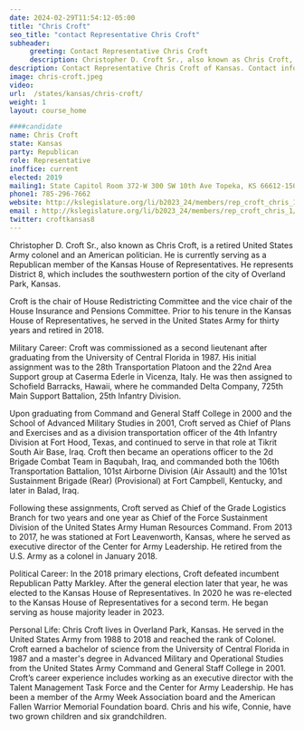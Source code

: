```yaml
---
date: 2024-02-29T11:54:12-05:00
title: "Chris Croft"
seo_title: "contact Representative Chris Croft"
subheader:
     greeting: Contact Representative Chris Croft
     description: Christopher D. Croft Sr., also known as Chris Croft, is a retired United States Army colonel and an American politician. He is currently serving as a Republican member of the Kansas House of Representatives. He represents District 8, which includes the southwestern portion of the city of Overland Park, Kansas.
description: Contact Representative Chris Croft of Kansas. Contact information for Chris Croft includes email address, phone number, and mailing address.
image: chris-croft.jpeg
video:
url:  /states/kansas/chris-croft/
weight: 1
layout: course_home

####candidate
name: Chris Croft
state: Kansas
party: Republican
role: Representative
inoffice: current
elected: 2019
mailing1: State Capitol Room 372-W 300 SW 10th Ave Topeka, KS 66612-1504
phone1: 785-296-7662
website: http://kslegislature.org/li/b2023_24/members/rep_croft_chris_1/
email : http://kslegislature.org/li/b2023_24/members/rep_croft_chris_1/
twitter: croftkansas8
---
```


Christopher D. Croft Sr., also known as Chris Croft, is a retired United States Army colonel and an American politician. He is currently serving as a Republican member of the Kansas House of Representatives. He represents District 8, which includes the southwestern portion of the city of Overland Park, Kansas.

Croft is the chair of House Redistricting Committee and the vice chair of the House Insurance and Pensions Committee. Prior to his tenure in the Kansas House of Representatives, he served in the United States Army for thirty years and retired in 2018.

Military Career:
Croft was commissioned as a second lieutenant after graduating from the University of Central Florida in 1987. His initial assignment was to the 28th Transportation Platoon and the 22nd Area Support group at Caserma Ederle in Vicenza, Italy. He was then assigned to Schofield Barracks, Hawaii, where he commanded Delta Company, 725th Main Support Battalion, 25th Infantry Division.

Upon graduating from Command and General Staff College in 2000 and the School of Advanced Military Studies in 2001, Croft served as Chief of Plans and Exercises and as a division transportation officer of the 4th Infantry Division at Fort Hood, Texas, and continued to serve in that role at Tikrit South Air Base, Iraq. Croft then became an operations officer to the 2d Brigade Combat Team in Baqubah, Iraq, and commanded both the 106th Transportation Battalion, 101st Airborne Division (Air Assault) and the 101st Sustainment Brigade (Rear) (Provisional) at Fort Campbell, Kentucky, and later in Balad, Iraq.

Following these assignments, Croft served as Chief of the Grade Logistics Branch for two years and one year as Chief of the Force Sustainment Division of the United States Army Human Resources Command. From 2013 to 2017, he was stationed at Fort Leavenworth, Kansas, where he served as executive director of the Center for Army Leadership. He retired from the U.S. Army as a colonel in January 2018.

Political Career:
In the 2018 primary elections, Croft defeated incumbent Republican Patty Markley. After the general election later that year, he was elected to the Kansas House of Representatives. In 2020 he was re-elected to the Kansas House of Representatives for a second term. He began serving as house majority leader in 2023.

Personal Life:
Chris Croft lives in Overland Park, Kansas. He served in the United States Army from 1988 to 2018 and reached the rank of Colonel. Croft earned a bachelor of science from the University of Central Florida in 1987 and a master's degree in Advanced Military and Operational Studies from the United States Army Command and General Staff College in 2001. Croft’s career experience includes working as an executive director with the Talent Management Task Force and the Center for Army Leadership. He has been a member of the Army Week Association board and the American Fallen Warrior Memorial Foundation board. Chris and his wife, Connie, have two grown children and six grandchildren.
